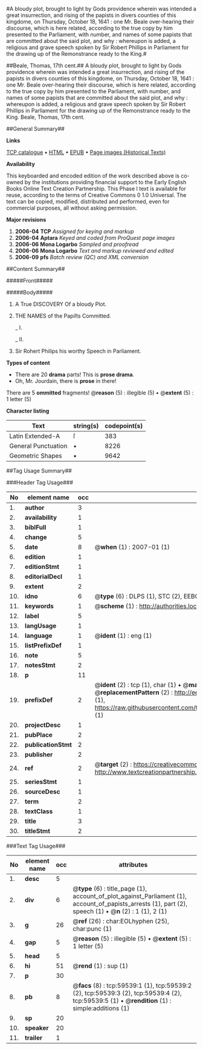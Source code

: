 #A bloudy plot, brought to light by Gods providence wherein was intended a great insurrection, and rising of the papists in divers counties of this kingdome, on Thursday, October 18, 1641 : one Mr. Beale over-hearing their discourse, which is here related, according to the true copy by him presented to the Parliament, with number, and names of some papists that are committed about the said plot, and why : whereupon is added, a religious and grave speech spoken by Sir Robert Phillips in Parliament for the drawing up of the Remonstrance ready to the King.#

##Beale, Thomas, 17th cent.##
A bloudy plot, brought to light by Gods providence wherein was intended a great insurrection, and rising of the papists in divers counties of this kingdome, on Thursday, October 18, 1641 : one Mr. Beale over-hearing their discourse, which is here related, according to the true copy by him presented to the Parliament, with number, and names of some papists that are committed about the said plot, and why : whereupon is added, a religious and grave speech spoken by Sir Robert Phillips in Parliament for the drawing up of the Remonstrance ready to the King.
Beale, Thomas, 17th cent.

##General Summary##

**Links**

[TCP catalogue](http://www.ota.ox.ac.uk/tcp/)  • 
[HTML](http://tei.it.ox.ac.uk/tcp/Texts-HTML/free/A27/A27155.html)  • 
[EPUB](http://tei.it.ox.ac.uk/tcp/Texts-EPUB/free/A27/A27155.epub) • 
[Page images (Historical Texts)](https://data.historicaltexts.jisc.ac.uk/view?pubId=eebo-12325520e&pageId=eebo-12325520e-59539-1)

**Availability**

This keyboarded and encoded edition of the
	       work described above is co-owned by the institutions
	       providing financial support to the Early English Books
	       Online Text Creation Partnership. This Phase I text is
	       available for reuse, according to the terms of Creative
	       Commons 0 1.0 Universal. The text can be copied,
	       modified, distributed and performed, even for
	       commercial purposes, all without asking permission.

**Major revisions**

1. __2006-04__ __TCP__ *Assigned for keying and markup*
1. __2006-04__ __Aptara__ *Keyed and coded from ProQuest page images*
1. __2006-06__ __Mona Logarbo__ *Sampled and proofread*
1. __2006-06__ __Mona Logarbo__ *Text and markup reviewed and edited*
1. __2006-09__ __pfs__ *Batch review (QC) and XML conversion*

##Content Summary##

#####Front#####

#####Body#####

1. A True
DISCOVERY
Of a bloudy Plot.

1. THE
NAMES of the Papiſts
Committed.

    _ I.

    _ II.

1. Sir Rohert Philips his worthy Speech in Parliament.

**Types of content**

  * There are 20 **drama** parts! This is **prose drama**.
  * Oh, Mr. Jourdain, there is **prose** in there!

There are 5 **ommitted** fragments! 
 @__reason__ (5) : illegible (5)  •  @__extent__ (5) : 1 letter (5)

**Character listing**


|Text|string(s)|codepoint(s)|
|---|---|---|
|Latin Extended-A|ſ|383|
|General Punctuation|•|8226|
|Geometric Shapes|▪|9642|

##Tag Usage Summary##

###Header Tag Usage###

|No|element name|occ|attributes|
|---|---|---|---|
|1.|__author__|3||
|2.|__availability__|1||
|3.|__biblFull__|1||
|4.|__change__|5||
|5.|__date__|8| @__when__ (1) : 2007-01 (1)|
|6.|__edition__|1||
|7.|__editionStmt__|1||
|8.|__editorialDecl__|1||
|9.|__extent__|2||
|10.|__idno__|6| @__type__ (6) : DLPS (1), STC (2), EEBO-CITATION (1), OCLC (1), VID (1)|
|11.|__keywords__|1| @__scheme__ (1) : http://authorities.loc.gov/ (1)|
|12.|__label__|5||
|13.|__langUsage__|1||
|14.|__language__|1| @__ident__ (1) : eng (1)|
|15.|__listPrefixDef__|1||
|16.|__note__|5||
|17.|__notesStmt__|2||
|18.|__p__|11||
|19.|__prefixDef__|2| @__ident__ (2) : tcp (1), char (1)  •  @__matchPattern__ (2) : ([0-9\-]+):([0-9IVX]+) (1), (.+) (1)  •  @__replacementPattern__ (2) : http://eebo.chadwyck.com/downloadtiff?vid=$1&page=$2 (1), https://raw.githubusercontent.com/textcreationpartnership/Texts/master/tcpchars.xml#$1 (1)|
|20.|__projectDesc__|1||
|21.|__pubPlace__|2||
|22.|__publicationStmt__|2||
|23.|__publisher__|2||
|24.|__ref__|2| @__target__ (2) : https://creativecommons.org/publicdomain/zero/1.0/ (1), http://www.textcreationpartnership.org/docs/. (1)|
|25.|__seriesStmt__|1||
|26.|__sourceDesc__|1||
|27.|__term__|2||
|28.|__textClass__|1||
|29.|__title__|3||
|30.|__titleStmt__|2||


###Text Tag Usage###

|No|element name|occ|attributes|
|---|---|---|---|
|1.|__desc__|5||
|2.|__div__|6| @__type__ (6) : title_page (1), account_of_plot_against_Parliament (1), account_of_papists_arrests (1), part (2), speech (1)  •  @__n__ (2) : 1 (1), 2 (1)|
|3.|__g__|26| @__ref__ (26) : char:EOLhyphen (25), char:punc (1)|
|4.|__gap__|5| @__reason__ (5) : illegible (5)  •  @__extent__ (5) : 1 letter (5)|
|5.|__head__|5||
|6.|__hi__|51| @__rend__ (1) : sup (1)|
|7.|__p__|30||
|8.|__pb__|8| @__facs__ (8) : tcp:59539:1 (1), tcp:59539:2 (2), tcp:59539:3 (2), tcp:59539:4 (2), tcp:59539:5 (1)  •  @__rendition__ (1) : simple:additions (1)|
|9.|__sp__|20||
|10.|__speaker__|20||
|11.|__trailer__|1||
